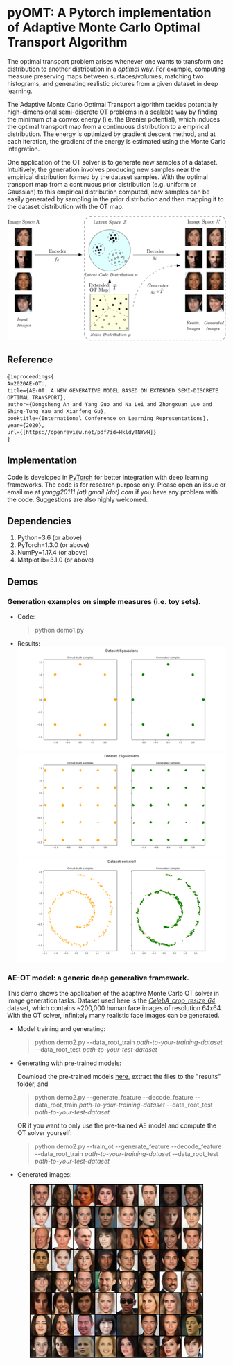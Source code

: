 # pyOMT: A Pytorch implementation of Adaptive Monte Carlo Optimal Transport Algorithm

The optimal transport problem arises whenever one wants to transform one distribution to another distribution in a *optimal* way. For example, computing measure preserving maps between surfaces/volumes, matching two histograms, and generating realistic pictures from a given dataset in deep learning. 

The Adaptive Monte Carlo Optimal Transport algorithm tackles potentially high-dimensional semi-discrete OT problems in a scalable way by finding the minimum of a convex energy (i.e. the Brenier potential), which induces the optimal transport map from a continuous distribution to a empirical distribution. The energy is optimized by gradient descent method, and at each iteration, the gradient of the energy is estimated using the Monte Carlo integration. 

One application of the OT solver is to generate new samples of a dataset. Intuitively, the generation involves producing new samples near the empirical distribution formed by the dataset samples. With the optimal transport map from a continuous prior distribution (e.g. uniform or Gaussian) to this empirical distribution computed, new samples can be easily generated by sampling in the prior distribution and then mapping it to the dataset distribution with the OT map.

![AEOT](./figures/AE-OT.png)

## Reference
    @inproceedings{
    An2020AE-OT:,
    title={AE-OT: A NEW GENERATIVE MODEL BASED ON EXTENDED SEMI-DISCRETE OPTIMAL TRANSPORT},
    author={Dongsheng An and Yang Guo and Na Lei and Zhongxuan Luo and Shing-Tung Yau and Xianfeng Gu},
    booktitle={International Conference on Learning Representations},
    year={2020},
    url={[https://openreview.net/pdf?id=HkldyTNYwH]}
    }

## Implementation
Code is developed in [PyTorch](https://pytorch.org/) for better integration with deep learning frameworks. The code is for research purpose only. Please open an issue or email me at *yangg20111 (at) gmail (dot) com* if you have any problem with the code. Suggestions are also highly welcomed. 

## Dependencies
1. Python=3.6 (or above)
2. PyTorch=1.3.0 (or above)
3. NumPy=1.17.4 (or above)
4. Matplotlib=3.1.0 (or above)

## Demos
### Generation examples on simple measures (i.e. toy sets).
* Code:
  > python demo1.py
 
* Results:
 ![8Gaussians](./figures/8gaussians.png)
 ![25Gaussians](./figures/25gaussians.png)
 ![SwissRoll](./figures/swissroll.png)

### AE-OT model: a generic deep generative framework.
  This demo shows the application of the adaptive Monte Carlo OT solver in image generation tasks. Dataset used here is the [*CelebA_crop_resize_64*](http://mmlab.ie.cuhk.edu.hk/projects/CelebA.html) dataset, which contains ~200,000 human face images of resolution 64x64. With the OT solver, infinitely many realistic face images can be generated. 

* Model training and generating:
  > python demo2.py --data_root_train *path-to-your-training-dataset* --data_root_test *path-to-your-test-dataset*

* Generating with pre-trained models:
  
  Download the pre-trained models [here](https://drive.google.com/open?id=1gi9LmF83s3jGEPVPmo1KswFhB0wKv4Ke), extract the files to the "results" folder, and

  > python demo2.py --generate_feature --decode_feature --data_root_train *path-to-your-training-dataset* --data_root_test *path-to-your-test-dataset*

  OR if you want to only use the pre-trained AE model and compute the OT solver yourself:
  > python demo2.py --train_ot --generate_feature --decode_feature --data_root_train *path-to-your-training-dataset* --data_root_test *path-to-your-test-dataset*

* Generated images:
<p align="center">
<img width="400" height="400" src="./figures/gen_img_celeba.png">
</p>
